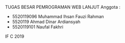TUGAS BESAR PEMROGRAMAN WEB LANJUT
Anggota : 
- 5520119096 Muhammad Ihsan Fauzi Rahman
- 5520119    Ahmad Dinar Ardiansyah
- 5520119101 Naufal Fakhri

IF C 2019 
